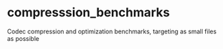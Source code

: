 # compresssion_benchmarks
Codec compression and optimization benchmarks, targeting as small files as possible
